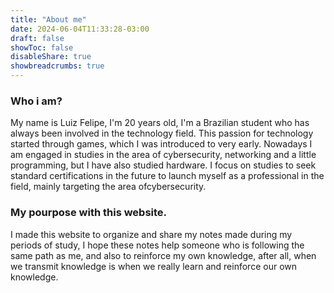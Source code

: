```yaml
---
title: "About me"
date: 2024-06-04T11:33:28-03:00
draft: false
showToc: false
disableShare: true
showbreadcrumbs: true
---
```


### Who i am?

My name is Luiz Felipe, I'm 20 years old, I'm a Brazilian student who has always been involved in the technology field. This passion for technology started through games, which I was introduced to very early. Nowadays I am engaged in studies in the area of ​​cybersecurity, networking and a little programming, but I have also studied hardware. I focus on studies to seek standard certifications in the future to launch myself as a professional in the field, mainly targeting the area of ​​cybersecurity.

### My pourpose with this website.

I made this website to organize and share my notes made during my periods of study, I hope these notes help someone who is following the same path as me, and also to reinforce my own knowledge, after all, when we transmit knowledge is when we really learn and reinforce our own knowledge.
